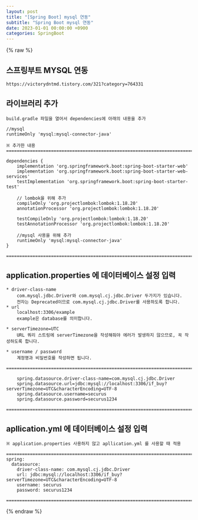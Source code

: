 ```yaml
---  
layout: post  
title: "[Spring Boot] mysql 연동"  
subtitle: "Spring Boot mysql 연동"  
date: 2023-01-01 00:00:00 +0900  
categories: SpringBoot  
---  
```

{% raw %}  
## 스프링부트 MYSQL 연동  
  
	https://victorydntmd.tistory.com/321?category=764331  
  
## 라이브러리 추가  
  
	build.gradle 파일을 열어서 dependencies에 아래의 내용을 추가  
  
	//mysql  
    runtimeOnly 'mysql:mysql-connector-java'  
  
	※ 추가한 내용  
	=====================================================================================================================================================  
  
	dependencies {  
		implementation 'org.springframework.boot:spring-boot-starter-web'  
		implementation 'org.springframework.boot:spring-boot-starter-web-services'  
		testImplementation 'org.springframework.boot:spring-boot-starter-test'  
  
		// lombok을 위해 추가  
		compileOnly 'org.projectlombok:lombok:1.18.20'  
		annotationProcessor 'org.projectlombok:lombok:1.18.20'  
  
		testCompileOnly 'org.projectlombok:lombok:1.18.20'  
		testAnnotationProcessor 'org.projectlombok:lombok:1.18.20'  
  
		//mysql 사용을 위해 추가  
		runtimeOnly 'mysql:mysql-connector-java'  
	}  
  
	=====================================================================================================================================================  
  
## application.properties 에 데이터베이스 설정 입력  
  
	* driver-class-name  
		com.mysql.jdbc.Driver와 com.mysql.cj.jdbc.Driver 두가지가 있습니다.  
		전자는 Deprecated이므로 com.mysql.cj.jdbc.Driver를 사용하도록 합니다.  
	* url  
		localhost:3306/example  
		example은 database를 의미합니다.  
  
	* serverTimezone=UTC  
		URL 쿼리 스트링에 serverTimezone을 작성해줘야 에러가 발생하지 않으므로, 꼭 작성하도록 합니다.  
  
	* username / password  
		계정명과 비밀번호를 작성하면 됩니다.  
  
	=====================================================================================================================================================  
  
		spring.datasource.driver-class-name=com.mysql.cj.jdbc.Driver  
		spring.datasource.url=jdbc:mysql://localhost:3306/if_buy?serverTimezone=UTC&characterEncoding=UTF-8  
		spring.datasource.username=securus  
		spring.datasource.password=securus1234  
  
	=====================================================================================================================================================  
  
## apllication.yml 에 데이터베이스 설정 입력  
	※ application.properties 사용하지 않고 apllication.yml 를 사용할 때 적용  
  
	=====================================================================================================================================================  
	spring:  
	  datasource:  
		driver-class-name: com.mysql.cj.jdbc.Driver  
		url: jdbc:mysql://localhost:3306/if_buy?serverTimezone=UTC&characterEncoding=UTF-8  
		username: securus  
		password: securus1234  
  
	=====================================================================================================================================================                                                                                                                                                                                                                                                                                                                                                                                                                                                                                                                                                                                                                                                                                                                                                                                                                                                                                                                                                                                                                                                                                                                                                                                                                                                                                                                                                                                                                                                                                                                                                                                                                                                                                                                                                                                                                                                                                                                                                                                                                                                                                                                                                                                                                                                                                                                                                                                                                                                                                                                                                                                                                                                                                                                                                                                                                                                                                                                                                                            
{% endraw %}